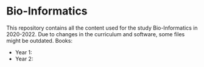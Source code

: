 # Bio-Informatics

This repository contains all the content used for the study Bio-Informatics in 2020-2022.
Due to changes in the curriculum and software, some files might be outdated. 
Books:

* Year 1:
* Year 2:
